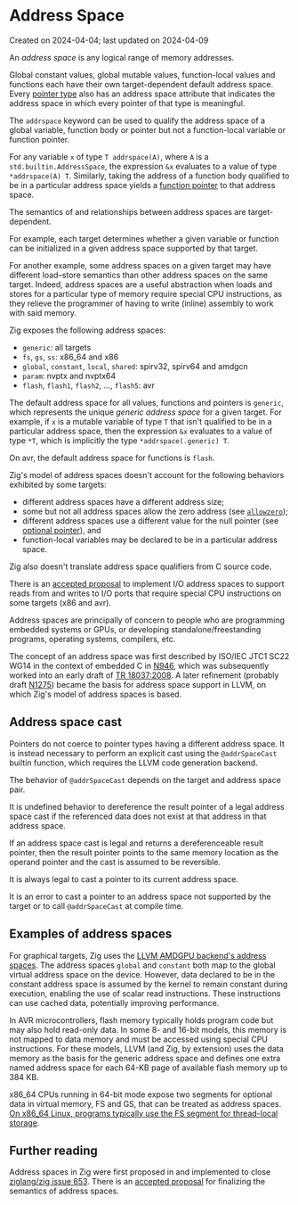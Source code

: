 # Address Space #

Created on 2024-04-04; last updated on 2024-04-09

An *address space* is any logical range of memory addresses.

Global constant values, global mutable values, function-local values and functions each have their own target-dependent default address space. Every [pointer type](./pointer.md) also has an address space attribute that indicates the address space in which every pointer of that type is meaningful.

The `addrspace` keyword can be used to qualify the address space of a global variable, function body or pointer but not a function-local variable or function pointer.

For any variable `x` of type `T addrspace(A)`, where `A` is a `std.builtin.AddressSpace`, the expression `&x` evaluates to a value of type `*addrspace(A) T`. Similarly, taking the address of a function body qualified to be in a particular address space yields a [function pointer](./function-pointer.md) to that address space.

The semantics of and relationships between address spaces are target-dependent.

For example, each target determines whether a given variable or function can be initialized in a given address space supported by that target.

For another example, some address spaces on a given target may have different load–store semantics than other address spaces on the same target. Indeed, address spaces are a useful abstraction when loads and stores for a particular type of memory require special CPU instructions, as they relieve the programmer of having to write (inline) assembly to work with said memory.

Zig exposes the following address spaces:

- `generic`: all targets
- `fs`, `gs`, `ss`: x86\_64 and x86
- `global`, `constant`, `local`, `shared`: spirv32, spirv64 and amdgcn
- `param`: nvptx and nvptx64
- `flash`, `flash1`, `flash2`, …, `flash5`: avr

The default address space for all values, functions and pointers is `generic`, which represents the unique *generic address space* for a given target. For example, if `x` is a mutable variable of type `T` that isn't qualified to be in a particular address space, then the expression `&x` evaluates to a value of type `*T`, which is implicitly the type `*addrspace(.generic) T`.

On avr, the default address space for functions is `flash`.

Zig's model of address spaces doesn't account for the following behaviors exhibited by some targets:

- different address spaces have a different address size;
- some but not all address spaces allow the zero address (see [`allowzero`](./allowzero.md));
- different address spaces use a different value for the null pointer (see [optional pointer](./optional-pointer.md)), and
- function-local variables may be declared to be in a particular address space.

Zig also doesn't translate address space qualifiers from C source code.

There is an [accepted proposal][ziglang/zig issue 9815] to implement I/O address spaces to support reads from and writes to I/O ports that require special CPU instructions on some targets (x86 and avr).

Address spaces are principally of concern to people who are programming embedded systems or GPUs, or developing standalone/freestanding programs, operating systems, compilers, etc.

The concept of an address space was first described by ISO/IEC JTC1 SC22 WG14 in the context of embedded C in [N946], which was subsequently worked into an early draft of [TR 18037:2008]. A later refinement (probably draft [N1275]) became the basis for address space support in LLVM, on which Zig's model of address spaces is based.

## Address space cast ##

Pointers do not coerce to pointer types having a different address space. It is instead necessary to perform an explicit cast using the `@addrSpaceCast` builtin function, which requires the LLVM code generation backend.

The behavior of `@addrSpaceCast` depends on the target and address space pair.

It is undefined behavior to dereference the result pointer of a legal address space cast if the referenced data does not exist at that address in that address space.

If an address space cast is legal and returns a dereferenceable result pointer, then the result pointer points to the same memory location as the operand pointer and the cast is assumed to be reversible.

It is always legal to cast a pointer to its current address space.

It is an error to cast a pointer to an address space not supported by the target or to call `@addrSpaceCast` at compile time.

## Examples of address spaces ##

For graphical targets, Zig uses the [LLVM AMDGPU backend's address spaces][llvm-amdgpu-address-spaces]. The address spaces `global` and `constant` both map to the global virtual address space on the device. However, data declared to be in the constant address space is assumed by the kernel to remain constant during execution, enabling the use of scalar read instructions. These instructions can use cached data, potentially improving performance.

In AVR microcontrollers, flash memory typically holds program code but may also hold read-only data. In some 8- and 16-bit models, this memory is not mapped to data memory and must be accessed using special CPU instructions. For these models, LLVM (and Zig, by extension) uses the data memory as the basis for the generic address space and defines one extra named address space for each 64-KB page of available flash memory up to 384 KB.

x86\_64 CPUs running in 64-bit mode expose two segments for optional data in virtual memory, FS and GS, that can be treated as address spaces. [On x86\_64 Linux, programs typically use the FS segment for thread-local storage][linux-x86-64-fsgs].

## Further reading ##

Address spaces in Zig were first proposed in and implemented to close [ziglang/zig issue 653]. There is an [accepted proposal][ziglang/zig issue 15232] for finalizing the semantics of address spaces.

[linux-x86-64-fsgs]: https://www.kernel.org/doc/html/v6.8/arch/x86/x86_64/fsgs.html
[llvm-amdgpu-address-spaces]: https://releases.llvm.org/17.0.1/docs/AMDGPUUsage.html#address-spaces
[N1275]: https://www.open-std.org/jtc1/sc22/wg14/www/docs/n1275.pdf
[N946]: https://www.open-std.org/jtc1/sc22/wg14/www/docs/n946.pdf
[TR 18037:2008]: https://www.iso.org/standard/51126.html
[ziglang/zig issue 15232]: https://github.com/ziglang/zig/issues/15232
[ziglang/zig issue 653]: https://github.com/ziglang/zig/issues/653
[ziglang/zig issue 9815]: https://github.com/ziglang/zig/issues/9815
